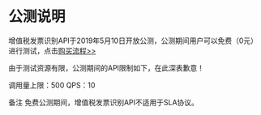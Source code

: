 # 公测说明

增值税发票识别API于2019年5月10日开放公测，公测期间用户可以免费（0元）进行测试，点击[购买流程>>](../Pricing/Purchase-Process.md)

由于测试资源有限，公测期间的API限制如下，在此深表歉意！

调用量上限：500 
QPS：10

备注
免费公测期间，增值税发票识别API不适用于SLA协议。
